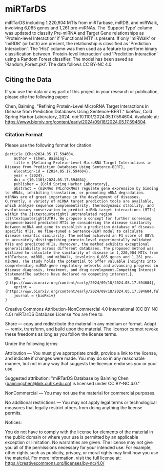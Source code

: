 # miRTarDS
miRTarDS including 1,220,904 MTIs from miRTarbase, miRDB, and miRWalk, involving 6,085 genes and 1,261 pre-miRNAs. The 'Support Type' column was updated to classify Pre-miRNA and Target Gene relationships as 'Protein-level Interaction' if 'Functional MTI' is present. If only 'miRWalk' or 'miRDB' (or both) are present, the relationship is classified as 'Prediction Interaction'. The 'Hist' column was then used as a feature to perform binary classification between 'Protein-level Interaction' and 'Prediction Interaction' using a Random Forest classifier. The model has been saved as 'Random_Forest.pkl'. The data follows CC BY-NC 4.0.

## Citing the Data

If you use the data or any part of this project in your research or publication, please cite the following paper:

Chen, Baiming. "Refining Protein-Level MicroRNA Target Interactions in Disease from Prediction Databases Using Sentence-BERT." *bioRxiv*, Cold Spring Harbor Laboratory, 2024, doi:10.1101/2024.05.17.594604. Available at: https://www.biorxiv.org/content/early/2024/09/18/2024.05.17.594604.

### Citation Format
Please use the following format for citation:
```
@article {Chen2024.05.17.594604,
	author = {Chen, Baiming},
	title = {Refining Protein-Level MicroRNA Target Interactions in Disease from Prediction Databases Using Sentence-BERT},
	elocation-id = {2024.05.17.594604},
	year = {2024},
	doi = {10.1101/2024.05.17.594604},
	publisher = {Cold Spring Harbor Laboratory},
	abstract = {miRNAs (MicroRNAs) regulate gene expression by binding to mRNAs, inhibiting translation, or promoting mRNA degradation. miRNAs are of great importance in the development of diseases. Currently, a variety of miRNA target prediction tools are available, which analyze sequence complementarity, thermodynamic stability, and evolutionary conservation to predict miRNA-target interactions (MTIs) within the 3{\textquoteright} untranslated region (3{\textquoteright}UTR). We propose a concept for further screening sequence-based predicted MTIs by considering the disease similarity between miRNA and gene to establish a prediction database of disease-specific MTIs. We fine-tuned a Sentence-BERT model to calculate disease semantic similarity. The method achieved an F1 score of 88\% in accurately distinguishing protein-level experimentally validated MTIs and predicted MTIs. Moreover, the method exhibits exceptional generalizability across different databases. The proposed method was utilized to calculate the similarity of disease in 1,220,904 MTIs from miRTarbase, miRDB, and miRWalk, involving 6,085 genes and 1,261 pre-miRNAs. The study holds the potential to offer valuable insights into comprehending miRNA-gene regulatory networks and advancing progress in disease diagnosis, treatment, and drug development.Competing Interest StatementThe authors have declared no competing interest.},
	URL = {https://www.biorxiv.org/content/early/2024/09/18/2024.05.17.594604},
	eprint = {https://www.biorxiv.org/content/early/2024/09/18/2024.05.17.594604.full.pdf},
	journal = {bioRxiv}
}
```
Creative Commons Attribution-NonCommercial 4.0 International (CC BY-NC 4.0)
miRTarDS Database License
You are free to:

Share — copy and redistribute the material in any medium or format.
Adapt — remix, transform, and build upon the material.
The licensor cannot revoke these freedoms as long as you follow the license terms.

Under the following terms:

Attribution — You must give appropriate credit, provide a link to the license, and indicate if changes were made. You may do so in any reasonable manner, but not in any way that suggests the licensor endorses you or your use.

Suggested attribution:
"miRTarDS Database by Baiming Chen (baimingchen@link.cuhk.edu.cn) is licensed under CC BY-NC 4.0."

NonCommercial — You may not use the material for commercial purposes.

No additional restrictions — You may not apply legal terms or technological measures that legally restrict others from doing anything the license permits.

Notices:

You do not have to comply with the license for elements of the material in the public domain or where your use is permitted by an applicable exception or limitation.
No warranties are given. The license may not give you all of the permissions necessary for your intended use. For example, other rights such as publicity, privacy, or moral rights may limit how you use the material.
For more information, visit the full license at:
https://creativecommons.org/licenses/by-nc/4.0/
